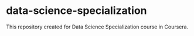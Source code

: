 # data-science-specialization
This repository created for Data Science Specialization course in Coursera.
